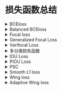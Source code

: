 # 损失函数总结
<details>
<summary>BCEloss</summary>

## Binary Cross Entropy loss (BCEloss)

![BCE_loss](images/matheq/BCE_loss.svg)

当 $\nu_{gt}$ 是 one-hot 类型时

![BCE_loss one-hot](images/matheq/BEC_loss-one-hot.svg)

```python
import torch
import torch.nn as nn
#sigmoid将output的值映射到(0,1)区间
m = nn.Sigmoid()
criterion = nn.BCELoss()
criterion(m(output), target)

#BCEWithLogitsLoss在计算loss之间已经对output做了sigmoid操作
criterion = torch.nn.BCEWithLogitsLoss()
criterion(output, target)
```
</details>

<details>
<summary>Balanced BCEloss</summary>

## Balanced BCE

![Balanced BCE_loss](images/matheq/Balanced-BCE_loss.svg)

当 $\nu_{gt}$ 是 one-hot 类型时

![Balanced BCE_loss ong-hot](images/matheq/Balanced-BCE_loss-one-hot.svg)

Balanced BCE 通过 $\alpha$ 控制正负样本的加权参数,改变正负样本参与loss计算的贡献比例,对目标检测类任务通过 $\alpha$ 平衡正负样本间的数量差异.

```python
import torch
import torch.nn as nn
"""
This code revised from the focal loss in yolov8
           https://github.com/ultralytics/ultralytics/yolo/utils/metrics.py
"""
class BalancedBCELoss(nn.Module):
    def __init__(self, alpha=0.75, reduction='mean'):
        super(BalancedBCELoss, self).__init__()
        self.loss_fcn = nn.BCEWithLogitsLoss()  # must be nn.BCEWithLogitsLoss()
        self.alpha = alpha
        self.reduction = reduction
        self.loss_fcn.reduction = 'none'  # required to apply FL to each element

    def forward(self, pred, true):
        loss = self.loss_fcn(pred, true)
        pred_prob = torch.sigmoid(pred)  # prob from logits
        alpha_factor = true * self.alpha + (1 - true) * (1 - self.alpha)
        loss *= alpha_factor

        if self.reduction == 'mean':
            return loss.mean()
        elif self.reduction == 'sum':
            return loss.sum()
        else:  # 'none'
            return loss
```
</details>

<details>
<summary>Focal loss</summary>

## Focal loss (FL)

paper: [Focal Loss for Dense Object Detection](https://arxiv.org/pdf/1708.02002.pdf)

![Focal loss](images/matheq/FL.svg)

当 $\nu_{gt}$ 是 one-hot 类型时

![Focal loss one-hot](images/matheq/FL-one-hot.svg)

加入 $\alpha$ 正负样本均衡后,可表示如下:

![Focal loss one-hot balance](images/matheq/FL_with_balance.svg) 

<!-- ![Focal loss 形式](https://img-blog.csdnimg.cn/dd83fc4d77944c589941fc08b5d6c889.png?x-oss-process=image/watermark,type_d3F5LXplbmhlaQ,shadow_50,text_Q1NETiBAQmlnSGFvNjg4,size_20,color_FFFFFF,t_70,g_se,x_16) -->
![Focal loss 形式](images/FocalLoss.png)

Focal loss 通过 $(1 - \nu_{t})^{\gamma}$ 控制难易样本参与loss计算的贡献比例, 对于正样本易分样本 $\nu_{pred}$ 越接近1, $(1 - \nu_{pred})^{\gamma}$ 接近0, 参与loss比例越小; 难分样本, $\nu_{pred}$ 越接近0, $(1 - \nu_{pred})^{\gamma}$ 接近1, 参与loss比例越大. 同样对于负样本, 易分样本 $\nu_{pred}$ 越接近0, $(1 - ( 1 - \nu_{pred}))^{\gamma} = \nu_{pred}^{\gamma}$ 接近0, 参与loss比例越小; 相反负样本的难分样本 $\nu_{pred}^{\gamma}$ 接近1, 参与loss比例越大.

当参数 $\gamma$ 越接近0时, Focal loss 越接近BCEloss.

```python
import torch
import torch.nn as nn
"""
This code referenced to
           https://github.com/ultralytics/ultralytics/yolo/utils/metrics.py
"""
class FocalLoss(nn.Module):
    def __init__(self, gamma=1.5, alpha=0.75, reduction='mean'):
        super(FocalLoss, self).__init__()
        self.loss_fcn = nn.BCEWithLogitsLoss()  # must be nn.BCEWithLogitsLoss()
        self.gamma = gamma
        self.alpha = alpha
        self.reduction = reduction
        self.loss_fcn.reduction = 'none'  # required to apply FL to each element

    def forward(self, pred, true):
        loss = self.loss_fcn(pred, true)
        pred_prob = torch.sigmoid(pred)  # prob from logits
        p_t = true * pred_prob + (1 - true) * (1 - pred_prob)
        alpha_factor = true * self.alpha + (1 - true) * (1 - self.alpha)
        modulating_factor = (1.0 - p_t) ** self.gamma
        loss *= alpha_factor * modulating_factor

        if self.reduction == 'mean':
            return loss.mean()
        elif self.reduction == 'sum':
            return loss.sum()
        else:  # 'none'
            return loss
```
</details>

<details>
<summary>Generalized Focal Loss</summary>

## Generalized Focal Loss (GFL)

paper:[Generalized Focal Loss: Learning Qualified and Distributed Bounding Boxes for Dense Object Detection](https://arxiv.org/pdf/2006.04388.pdf)

### Quality Focal Loss (QFL)

![QFL](images/matheq/QFL.svg)

在QFL中负样本的真值 $\nu_{gt} = 0$, 正样本真值 $\nu_{gt} \in [0,1]$ 是0~1之间的概率值.

<image src="images/QualityFocalLoss.png">

图:当 $\nu_{gt} = 0.5$ 时, $-\left| \nu_{gt} - \sigma(\nu_{pred}) \right|^{\beta}$ 的变化趋势
<br/>


当真值 $\nu_{gt} \in {0,1}$ 是 one-hot类型时, QFL和FL具有相同的形式.

![QFL2FL](images/matheq/QFL2FL.svg)

```python
import torch
import torch.nn as nn
"""
This code referenced to
           https://github.com/ultralytics/yolov5/utils/loss.py
"""
class QFocalLoss(nn.Module):
    def __init__(self, gamma=1.5, alpha=0.75, reduction='mean'):
        super(QFocalLoss, self).__init__()
        self.loss_fcn = nn.BCEWithLogitsLoss()  # must be nn.BCEWithLogitsLoss()
        self.gamma = gamma
        self.alpha = alpha
        self.reduction = reduction
        self.loss_fcn.reduction = 'none'  # required to apply FL to each element

    def forward(self, pred, true):
        loss = self.loss_fcn(pred, true)
        pred_prob = torch.sigmoid(pred)  # prob from logits
        alpha_factor = true * self.alpha + (1 - true) * (1 - self.alpha)
        modulating_factor = torch.abs(true - pred_prob) ** self.gamma
        loss *= alpha_factor * modulating_factor

        if self.reduction == 'mean':
            return loss.mean()
        elif self.reduction == 'sum':
            return loss.sum()
        else:  # 'none'
            return loss
```

### Distribution Focal Loss (DFL)

Distribution Focal Loss 在 Generalized Focal Loss 中被用作 box_regression. 求取offset形式的边界框(t,l,b,t),这里将 box_regression 问题中边界框的估计视作等效的脉冲响应的概率分布.有 $\int_\infty^\infty \delta(x-y)xdx = 1$ . 将对值的估计范围限制在 $[x_0,x_n]$ 之间,并且令分隔间隔等于1,最终对值的估计可以视为 

$\hat{y} = \int_\infty^\infty \delta(x-y)xdx \sim \int_{y_0}^{y_n} P(x_i)x_i = \sum_{i=0}^n P(x_i)x_i $, $ P(x_i) $ 表示在 $x_i$ 处对 $\hat{y}$ 的概率估计,且有 $\sum^n_{i=0} P(x_i) = 1$. 通过设定分度将边界的估计问题转化为对边界值的分布概率的估计问题.

![DFL](images/matheq/DFL.svg),![tj](images/matheq/DFL-tj.svg)

DFL的优化目标使得 $\hat{y}$ 概率映射到 $ceil(y)$ 和 $floor(y)$ 的线性加权和最小

```python
import torch
import torch.nn.functional as F
"""
This code revised from the dfl_loss in yolov8
           https://github.com/ultralytics/ultralytics/yolo/utils/loss.py
"""
class DFocalLoss(nn.Module):
    def __init__(self, ):
        super(DFocalLoss, self).__init__()

    def forward(pred_dist, target):  
        # pred_dist : num_select_anchors*4*reg分度， target : num_select_anchors×4
        # num_select_anchors = num_target_all_batch * select_topk
        # Return sum of left and right DFL losses
        # Distribution Focal Loss (DFL) proposed in Generalized Focal Loss https://ieeexplore.ieee.org/document/9792391
        tl = target.long()  # target left
        tr = tl + 1  # target right
        wl = tr - target  # weight left
        wr = 1 - wl  # weight right
        return (F.cross_entropy(pred_dist, tl.view(-1), reduction='none').view(tl.shape) * wl +
                F.cross_entropy(pred_dist, tr.view(-1), reduction='none').view(tl.shape) * wr).mean(-1, keepdim=True)
```


**torch.nn.functional.cross_entropy 
注意1:input不需要经过softmax,直接从fn层拿出来的张量就可以送入交叉熵中,因为在交叉熵中已经对输入input做了softmax了. 
注意2:不用对target进行one_hot编码,因为nll_loss函数已经实现了类似one-hot过程. 
referenced to https://blog.csdn.net/qq_38308388/article/details/121640312**
</details>

<details>
<summary>Varifocal Loss</summary>

## Varifocal Loss (VFL)

paper:[VarifocalNet: An IoU-aware Dense Object Detector](https://arxiv.org/pdf/2008.13367.pdf)

![VFL](images/matheq/VFL.svg)

VFL以IoU-Aware Classification Score(IACS)作为优化目标, $\nu_{gt-score}$ 是pred_box和gt_box的IOU * $\nu_{gt}$. 

**注意:IOU和gt_cls生产过程如下:
1.IOU表示每个batch的pred_boxes和gt_boxes的交并比,对于batch>1的训练过程来说,IOU的维度为 $dim(batch, num\_anchors, max\_num\_gt)$, max_num_gt表示batch中image拥有最大的gt_boxes.
2.需要确定pred_boxes对gt_boxes的归属问题,采用center_belongs_to_grid或者tal的策略确定每个pred_boxes属于哪个gt_boxes获得target_gt_idx,将IOU的维度转化为 $iou_{trans}$ 维度为 $dim(batch, num\_anchors,1)$, $\nu_{gt}$ 的维度为 $dim(batch, num\_anchors, num\_classes)$, 可得到 $\nu_{gt-score} = \nu_{gt} * iou_{trans}$**

```python
import torch
import torch.nn.functional as F
"""
This code revised from the dfl_loss in yolov8
           https://github.com/ultralytics/ultralytics/yolo/utils/loss.py
"""
class VarifocalLoss(nn.Module):
    # Varifocal loss by Zhang et al. https://arxiv.org/abs/2008.13367
    def __init__(self, gamma=2.0, alpha=0.75, reduction='sum'):
        super().__init__()
        self.loss_fcn = nn.BCEWithLogitsLoss()  # must be nn.BCEWithLogitsLoss()
        self.loss_fcn.reduction = 'none'  # required to apply FL to each element
        self.alpha = alpha
        self.gamma = gamma
        self.reduction = reduction

    def forward(self, pred, gt_score, label):
        pred = pred.sigmoid()
        # weight = self.alpha * pred.pow(self.gamma) * (1 - gt_score.ge(0).float()) + gt_score
        weight = self.alpha * pred.pow(self.gamma) * (1 - label) + gt_score * label
        # with torch.cuda.amp.autocast(enabled=False):
        loss = self.loss_fcn(pred, gt_score) * weight
        if self.reduction == 'mean':
            return loss.mean()
        elif self.reduction == 'sum':
            return loss.sum()
        else:  # 'none'
            return loss
```

VFL要解决的问题是,在目标检测中正负样本不均衡,负样本的数量远远大于正样本,通过 $\nu_{pred}^\gamma$ 来削减负样本对结果的影响,对负样本估计 $\nu_{pred}^\gamma$ 值越小,即对越容易分类的负样本给予越低的权重,对越难估计的负样本给予越高的权重,更关注对于难估计的负样本的调整.对于正样本使用参数 $\nu_{gt}$ ,对框iou更大的目标给予更大的权重,使得网络更加关注对iou高的预测框的调整.
</details>

<details>
<summary>多分类损失函数</summary>

## 多分类损失函数

torch中单分类和多分类的损失没有什么重大的分别

**注意:在多分类的时候，我们希望输出是符合概率分布,问题即转化成为对于网络输出如何处理上.常见的有对输出做sigmoid或者softmax.二者均能把输出转换到(0,1)的区间内.但二者目的不同,对于softmax操作是考虑目标分类严格的参照 $\sum^n_{i=0} P(x_i) = 1 $, 例如在DFL对边界值的分布情况还有单个数字识别中的分类就存在这样的情况;对于sigmoid操作,更加关注当前 $\nu_{pred}$ 是否接近 $\nu_{gt}$,比如对一般的目标识别网络,不能简单的将所有分类互斥作为条件带入.**
</details>

<details>
<summary>IOU Loss</summary>

## IOU Loss

### IOU Loss

$\mathbf{IOU} = \frac{Intersection(b^{pred},b^{gt})}{Union(b^{pred},b^{gt})} = \frac{Intersection(b^{pred},b^{gt})}{\mathcal{S}^{pred} + \mathcal{S}^{gt} - Intersection(b^{pred},b^{gt})}$

$ Intersection(b^{pred},b^{gt}) = \mathbf{maximum}\left(\mathbf{minimum}(b^{pred}_r,b^{gt}_r)-\mathbf{maximum}(b^{pred}_l,b^{gt}_l),0 \right) * \mathbf{maximum}\left(\mathbf{minimum}(b^{pred}_b,b^{gt}_b)-\mathbf{maximum}(b^{pred}_t,b^{gt}_t),0\right) = \mathbf{I}_w * \mathbf{I}_h$

IOU_loss ($\cal{L}_{IOU}$)是anchor-pred的IOU和 $\nu_{gt}$ 的交叉熵, $\cal{L}_{IOU} =\nu_{gt}\log(IOU)+(1 - \nu_{gt})\log(1 - IOU)$

#### IOU backpropagation

paper:[UnitBox: An Advanced Object Detection Network](https://arxiv.org/pdf/1608.01471.pdf)

IOU_loss的反向传播需要计算 $b^{pred}$ 对于 $\cal{L}_{IOU}$ 中各项的偏导.

$\frac{\partial{\mathcal{S}^{pred}}}{\partial{b^{pred}_r}\ (\mathbf{or} \ \partial{b^{pred}_l})} = b^{pred}_b - b^{pred}_t \ ,\ \frac{\partial{\mathcal{S}^{pred}}}{\partial{b^{pred}_t}\ (\mathbf{or} \ \partial{b^{pred}_b})} = b^{pred}_r - b^{pred}_l $

![iou_bp1](images/matheq/IOUbp1.svg),![iou_bp2](images/matheq/IOUbp2.svg)

### GIOU

paper:[Generalized Intersection over Union: A Metric and A Loss for Bounding Box Regression](https://arxiv.org/pdf/1902.09630.pdf)

$\mathbf{GIOU} = \mathbf{IOU} - \frac{A^c-Union}{A^c}$

$A^c = \left(\mathbf{maximum}(b^{pred}_r,b^{gt}_r)-\mathbf{minimum}(b^{pred}_l,b^{gt}_l)\right) * \left(\mathbf{maximum}(b^{pred}_b,b^{gt}_b)-\mathbf{minimum}(b^{pred}_t,b^{gt}_t)\right) $

$\cal{L}_{GIOU} = 1 - \mathbf{GIOU} \ \in[0,2]$

**GIOU_Loss加入非重合区域的影响，当IOU值相同时，非重合区域占比越小，代表预测框与目标框的对比效果越好。**

### DIOU

paper:[Distance-IoU Loss: Faster and Better Learning for Bounding Box Regression](https://arxiv.org/pdf/1911.08287v1.pdf)

$\mathbf{DIOU} = \mathbf{IOU} - \left(\frac{\rho^2({bc}^{pred},{bc}^{gt})}{c^2}\right) = \mathbf{IOU} - \left(\frac{d^2}{c^2}\right)$

${bc}^{pred}$,${bc}^{gt}$ 表示pred_box和gt_box的中心点.d代表pred_box和gt_box的中心点距离,c代表pred_box和gt_box的最小外接矩形对角线长度。

$\cal{L}_{DIOU} = 1 - \mathbf{DIOU} \ \in[0,2]$

**DIOU_Loss用中心点的归一化距离代替了GIOU中的非重合区域占比指标,可以直接最小化两个目标框的距离，比GIOU收敛的更快.在目标框和预测框相互包裹的条件下，DIOU_Loss可以使回归非常快，而GIOU_Loss几乎退化为IOU Loss.**

### CIOU

paper:[Enhancing Geometric Factors in Model Learning and Inference for Object Detection and Instance Segmentation](https://arxiv.org/pdf/2005.03572.pdf)

$\mathbf{CIOU} = \mathbf{IOU} - \left(\frac{\rho^2({bc}^{pred},{bc}^{gt})}{c^2}+\alpha\nu\right),\ \nu = \frac{4}{\pi^2}(arctan\frac{w^{gt}}{h^{gt}}-arctan\frac{w}{h})^2,\ \alpha=\frac{\nu}{1-IOU+\nu}$

$\cal{L}_{CIOU} = 1 - \mathbf{CIOU} \ \in[0,2]$

**CIoU在DIoU的基础上增加了检测框尺度的loss，增加了长和宽的loss，使得预测框就会更加的符合真实框.CIOU使得评估更加准确,但增加了loss的计算量.**

```python
import torch
import math
"""
This code referenced to
           https://github.com/ultralytics/ultralytics/yolo/utils/metrics.py
"""
def bbox_iou(box1, box2, xywh=True, GIoU=False, DIoU=False, CIoU=False, eps=1e-7):
    # Returns Intersection over Union (IoU) of box1(1,4) to box2(n,4)

    # Get the coordinates of bounding boxes
    if xywh:  # transform from xywh to xyxy
        (x1, y1, w1, h1), (x2, y2, w2, h2) = box1.chunk(4, -1), box2.chunk(4, -1)
        w1_, h1_, w2_, h2_ = w1 / 2, h1 / 2, w2 / 2, h2 / 2
        b1_x1, b1_x2, b1_y1, b1_y2 = x1 - w1_, x1 + w1_, y1 - h1_, y1 + h1_
        b2_x1, b2_x2, b2_y1, b2_y2 = x2 - w2_, x2 + w2_, y2 - h2_, y2 + h2_
    else:  # x1, y1, x2, y2 = box1
        b1_x1, b1_y1, b1_x2, b1_y2 = box1.chunk(4, -1)
        b2_x1, b2_y1, b2_x2, b2_y2 = box2.chunk(4, -1)
        w1, h1 = b1_x2 - b1_x1, b1_y2 - b1_y1 + eps
        w2, h2 = b2_x2 - b2_x1, b2_y2 - b2_y1 + eps

    # Intersection area
    inter = (b1_x2.minimum(b2_x2) - b1_x1.maximum(b2_x1)).clamp(0) * \
            (b1_y2.minimum(b2_y2) - b1_y1.maximum(b2_y1)).clamp(0)

    # Union Area
    union = w1 * h1 + w2 * h2 - inter + eps

    # IoU
    iou = inter / union
    if CIoU or DIoU or GIoU:
        cw = b1_x2.maximum(b2_x2) - b1_x1.minimum(b2_x1)  # convex (smallest enclosing box) width
        ch = b1_y2.maximum(b2_y2) - b1_y1.minimum(b2_y1)  # convex height
        if CIoU or DIoU:  # Distance or Complete IoU https://arxiv.org/abs/1911.08287v1
            c2 = cw ** 2 + ch ** 2 + eps  # convex diagonal squared
            rho2 = ((b2_x1 + b2_x2 - b1_x1 - b1_x2) ** 2 + (b2_y1 + b2_y2 - b1_y1 - b1_y2) ** 2) / 4  # center dist ** 2
            if CIoU:  # https://github.com/Zzh-tju/DIoU-SSD-pytorch/blob/master/utils/box/box_utils.py#L47
                v = (4 / math.pi ** 2) * (torch.atan(w2 / h2) - torch.atan(w1 / h1)).pow(2)
                with torch.no_grad():
                    alpha = v / (v - iou + (1 + eps))
                return iou - (rho2 / c2 + v * alpha)  # CIoU
            return iou - rho2 / c2  # DIoU
        c_area = cw * ch + eps  # convex area
        return iou - (c_area - union) / c_area  # GIoU https://arxiv.org/pdf/1902.09630.pdf
    return iou  # IoU
```
</details>

<details>
<summary>PIOU Loss</summary>

## Pixels-IoU Loss (PIOU Loss)

paper:[PIoU Loss: Towards Accurate Oriented Object Detection in Complex Environments](https://arxiv.org/pdf/2007.09584.pdf)

PIOU Loss 要解决的问题：通过使用方向边界框oriented bounding boxes (OBB)进行目标检测可以减少目标与背景区域的重叠来更好地定位旋转对象。一般通过在水平边界框检测器引入由距离损失优化的附加角度尺寸构建的。但是这样导致估计与IoU的相关性较松散，对具有高纵横比的对象不敏感。

PIOU Loss推导如下：
对每个像素点 $\mathbf{p}_{i,j}$ 和obb框 $\mathbf{b}$ 有如下关系:

<image src="images/matheq/PIOU_pixel.svg">

其中：

<image src="images/matheq/PIOU_pixel_com.svg">

PIOU 表达形式：

<image src="images/matheq/PIOU.svg">

其中：

<image src="images/matheq/PIOU_cap.svg"><image src="images/matheq/PIOU_cap_cond.svg">

PIOU Loss的表示形式如下：

<image src="images/matheq/PIOU_loss.svg">

由于函数 $\delta()$ 不可导，用函数 $F()$ 来表示，当 $d-s > 0$ 时，$F()$ 趋近于1， 当 $d-s <0$ 时，$F()$ 趋近于0. 点$(i,j)$和方向边界框的关系由下图(a)表示。函数$F()$的形式由下图(b)表示。
![PIOULoss](images/PIOULoss.jpg)

 There is an implementation for calculating Pixels-IoU Loss in the path "./piou". Although it not calculating in the form of pixel, it shows much more convenient parallel processing as the same as normal box-iou form. The code is forked from the repositories of https://github.com/zf020114/DARDet. I tried to give the explanation how this code calculating the intersection of a pair rotated boxes, Also working to revise an box assigner from tal for oriented bounding boxes detection.

</details>

<details>
<summary>PSC</summary>

## Phase-Shifting Coder

Paper:[Phase-Shifting Coder: Predicting Accurate Orientation in Oriented Object Detection](https://arxiv.org/pdf/2211.06368.pdf)

Phase-Shifting Coder 主要解决在方向边界框的估计问题中，角度变化过程中不连续的问题。对于一个范围在$(-\pi,\pi)$或者$(0,2\pi)$变化的角度值，其编码过程如下式：

<image src="images/matheq/pscencode.svg">

其解码过程如下：
<image src="images/matheq/pscdecode.svg">

由于cos值的范围在 $(-1,1)$ 之间，而sigmoid函数输出范围在 $(-1,1)$，计算loss时所用的 $x_{pred}$ 需要进行如下处理。

<image src="images/matheq/pscrescale.svg">

```python
"""PSC decode"""
import math
import torch

def psc_decode(theta_cos):
    theta_cos = theta_cos*2 - 1 
    my_sin = theta_cos[...,1]*math.sin(2/3*math.pi)+theta_cos[...,2]*math.sin(4/3*math.pi)
    my_cos = theta_cos[...,0]-theta_cos[...,1]/2-theta_cos[...,2]/2
    theta = torch.atan2(my_sin,my_cos)
    return -theta.unsqueeze(-1)
```
</details>

<details>
<summary>Smooth L1 loss</summary>

## Smooth L1 loss

![smooth_L1_loss](images/matheq/smoothl1.svg)

<image src="images/smooth_L1.png">
</details>

<details>
<summary>Wing loss</summary>

## Wing loss

paper:[Wing Loss for Robust Facial Landmark Localisation with Convolutional NeuralNetworks](https://arxiv.org/pdf/1711.06753.pdf)

wing loss是解决在关键点坐标回归过程中，传统的L1，L2 loss对异常值敏感的问题。在关键点坐标回归任务中神经网络的训练应该更多地关注具有小范围或中等范围误差的样本。

<image src="images/matheq/Wingloss.svg"><br/>

<image src="images/Wingloss.jpg">

```python
import math
import torch
class WingLoss(nn.Module):
    def __init__(self, omega=10, epsilon=2):
        super(WingLoss, self).__init__()
        self.omega = omega
        self.epsilon = epsilon
        self.C = self.omega - self.omega * math.log(1 + self.omega / self.epsilon)

    def forward(self, pred, target):
        y = target
        y_hat = pred
        delta_y = (y - y_hat).abs()
        delta_y1 = delta_y[delta_y < self.omega]
        delta_y2 = delta_y[delta_y >= self.omega]
        loss1 = self.omega * torch.log(1 + delta_y1 / self.epsilon)
        loss2 = delta_y2 - self.C
        return (loss1.sum() + loss2.sum()) / (len(loss1) + len(loss2))
```
</details>

<details>
<summary>Adaptive Wing loss</summary>

## Adaptive Wing loss

paper:[Adaptive Wing Loss for Robust Face Alignment via Heatmap Regression](https://arxiv.org/pdf/1904.07399v1.pdf)

wing loss 和 L1，L2 loss相比较有更加陡峭的曲线放大了小误差的影响，对小范围或中等范围误差的样本有更好的收敛。但是由于wing loss的导数不连续在距离为零的两侧发生跳变，因此估计值会在真值附近反复波动，并且很难实现无偏估计。

设计Adaptive Wing loss的要求是，对正样本loss影响（以及梯度）应该开始增加，以便训练能够集中于减少这些误差。然后，随着误差非常接近零(在某个邻域范围内时)，loss的影响应该会迅速减少，这样这些“足够好”的像素就不再被关注。

<image src="images/matheq/Awingloss.svg">

其中：

<image src="images/matheq/Awing_cond.svg"> <br/> 

<image src="images/Awingloss.jpg">

</details>